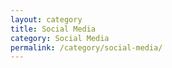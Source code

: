 ```yaml
---
layout: category
title: Social Media
category: Social Media
permalink: /category/social-media/
---
```

